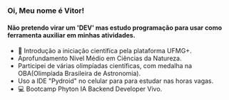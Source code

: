 ### Oi, Meu nome é Vitor!
#### Não pretendo virar um 'DEV' mas estudo programação para usar como ferramenta auxiliar em minhas atividades.
- 🔭 Introdução a iniciação científica pela plataforma UFMG+.
- Aprofundamento Nivel Médio em Ciências da Natureza.
- Participei de várias olimpíadas científicas, com medalha na OBA(Olimpíada Brasileira de Astronomia).
- Uso a IDE "Pydroid" no celular para para estudar nas horas vagas.
- 💻 Bootcamp Phyton IA Backend Developer Vivo.







